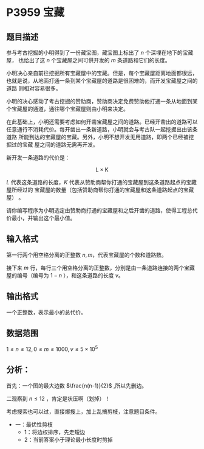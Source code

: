# P3959 宝藏

## 题目描述

参与考古挖掘的小明得到了一份藏宝图，藏宝图上标出了 $n$ 个深埋在地下的宝藏屋， 也给出了这 $n$ 个宝藏屋之间可供开发的 $m$ 条道路和它们的长度。

小明决心亲自前往挖掘所有宝藏屋中的宝藏。但是，每个宝藏屋距离地面都很远， 也就是说，从地面打通一条到某个宝藏屋的道路是很困难的，而开发宝藏屋之间的道路 则相对容易很多。

小明的决心感动了考古挖掘的赞助商，赞助商决定免费赞助他打通一条从地面到某 个宝藏屋的通道，通往哪个宝藏屋则由小明来决定。

在此基础上，小明还需要考虑如何开凿宝藏屋之间的道路。已经开凿出的道路可以 任意通行不消耗代价。每开凿出一条新道路，小明就会与考古队一起挖掘出由该条道路 所能到达的宝藏屋的宝藏。另外，小明不想开发无用道路，即两个已经被挖掘过的宝藏 屋之间的道路无需再开发。

新开发一条道路的代价是：

$$\mathrm{L} \times \mathrm{K}$$

$L$ 代表这条道路的长度，$K$ 代表从赞助商帮你打通的宝藏屋到这条道路起点的宝藏屋所经过的 宝藏屋的数量（包括赞助商帮你打通的宝藏屋和这条道路起点的宝藏屋） 。

请你编写程序为小明选定由赞助商打通的宝藏屋和之后开凿的道路，使得工程总代 价最小，并输出这个最小值。

## 输入格式

第一行两个用空格分离的正整数 $n,m$，代表宝藏屋的个数和道路数。

接下来 $m$ 行，每行三个用空格分离的正整数，分别是由一条道路连接的两个宝藏 屋的编号（编号为 $1-n$ ），和这条道路的长度 $v$。

## 输出格式

一个正整数，表示最小的总代价。

## 数据范围

$1\leq n \leq 12,0 \leq m \leq 1000,v \leq 5\times 10^5$

## 分析：

首先：一个图的最大边数 $\frac{n(n-1)}{2}$ ,所以先删边。

二观察到 $n \leq 12$ ，肯定是状压啊（划掉）！

考虑搜索也可以过，直接爆搜上，加上乱搞剪枝，注意题目条件。

- 一：最优性剪枝
  + 1：将边权排序，先走短边
  + 2：当前答案小于理论最小长度时剪掉

